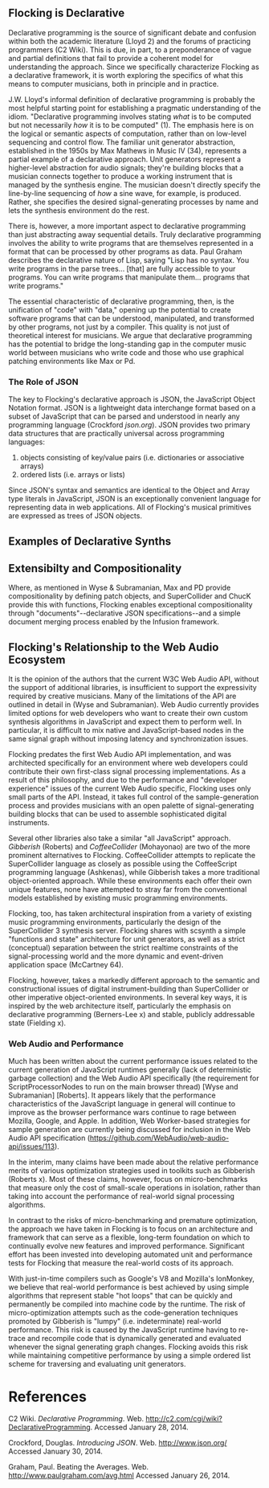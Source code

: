
## Flocking is Declarative

Declarative programming is the source of significant debate and confusion within both the academic literature (Lloyd 2) and the forums of practicing programmers (C2 Wiki). This is due, in part, to a preponderance of vague and partial definitions that fail to provide a coherent model for understanding the approach. Since we specifically characterize Flocking as a declarative framework, it is worth exploring the specifics of what this means to computer musicians, both in principle and in practice.

J.W. Lloyd's informal definition of declarative programming is probably the most helpful starting point for establishing a pragmatic understanding of the idiom. "Declarative programming involves stating _what_ is to be computed but not necessarily _how_ it is to be computed" (1). The emphasis here is on the logical or semantic aspects of computation, rather than on low-level sequencing and control flow. The familiar unit generator abstraction, established in the 1950s by Max Mathews in Music IV (34), represents a partial example of a declarative approach. Unit generators represent a higher-level abstraction for audio signals; they're building blocks that a musician connects together to produce a working instrument that is managed by the synthesis engine. The musician doesn't directly specify the line-by-line sequencing of _how_ a sine wave, for example, is produced. Rather, she specifies the desired signal-generating processes by name and lets the synthesis environment do the rest.

There is, however, a more important aspect to declarative programming than just abstracting away sequential details. Truly declarative programming involves the ability to write programs that are themselves represented in a format that can be processed by other programs as data. Paul Graham describes the declarative nature of Lisp, saying "Lisp has no syntax. You write programs in the parse trees... [that] are fully accessible to your programs. You can write programs that manipulate them... programs that write programs."

The essential characteristic of declarative programming, then, is the unification of "code" with "data," opening up the potential to create software programs that can be understood, manipulated, and transformed by other programs, not just by a compiler. This quality is not just of theoretical interest for musicians. We argue that declarative programming has the potential to bridge the long-standing gap in the computer music world between musicians who write code and those who use graphical patching environments like Max or Pd.

### The Role of JSON

The key to Flocking's declarative approach is JSON, the JavaScript Object Notation format. JSON is a lightweight data interchange format based on a subset of JavaScript that can be parsed and understood in nearly any programming language (Crockford _json.org_). JSON provides two primary data structures that are practically universal across programming languages: 

1. objects consisting of key/value pairs (i.e. dictionaries or associative arrays)
2. ordered lists (i.e. arrays or lists)

Since JSON's syntax and semantics are identical to the Object and Array type literals in JavaScript, JSON is an exceptionally convenient language for representing data in web applications. All of Flocking's musical primitives are expressed as trees of JSON objects.

## Examples of Declarative Synths

## Extensibilty and Compositionality

Where, as mentioned in Wyse & Subramanian, Max and PD provide compositionality by defining patch objects, and SuperCollider and ChucK provide this with functions, Flocking enables exceptional compositionality through "documents"--declarative JSON specifications--and a simple document merging process enabled by the Infusion framework.

## Flocking's Relationship to the Web Audio Ecosystem

<super quick overview of the state of web audio>

It is the opinion of the authors that the current W3C Web Audio API, without the support of additional libraries, is insufficient to support the expressivity required by creative musicians. Many of the limitations of the API are outlined in detail in (Wyse and Subramanian). Web Audio currently provides limited options for web developers who want to create their own custom synthesis algorithms in JavaScript and expect them to perform well. In particular, it is difficult to mix native and JavaScript-based nodes in the same signal graph without imposing latency and synchronization issues.

Flocking predates the first Web Audio API implementation, and was architected specifically for an environment where web developers could contribute their own first-class signal processing implementations. As a result of this philosophy, and due to the performance and "developer experience" issues of the current Web Audio specific, Flocking uses only small parts of the API. Instead, it takes full control of the sample-generation process and provides musicians with an open palette of signal-generating building blocks that can be used to assemble sophisticated digital instruments.

Several other libraries also take a similar "all JavaScript" approach. _Gibberish_ (Roberts) and _CoffeeCollider_ (Mohayonao) are two of the more prominent alternatives to Flocking. CoffeeCollider attempts to replicate the SuperCollider language as closely as possible using the CoffeeScript programming language (Ashkenas), while Gibberish takes a more traditional object-oriented approach. While these environments each offer their own unique features, none have attempted to stray far from the conventional models established by existing music programming environments.

Flocking, too, has taken architectural inspiration from a variety of existing music programming environments, particularly the design of the SuperCollider 3 synthesis server. Flocking shares with scsynth a simple "functions and state" architecture for unit generators, as well as a strict (conceptual) separation between the strict realtime constraints of the signal-processing world and the more dynamic and event-driven application space (McCartney 64).

Flocking, however, takes a markedly different approach to the semantic and constructional issues of digital instrument-building than SuperCollider or other imperative object-oriented environments. In several key ways, it is inspired by the web architecture itself, particularly the emphasis on declarative programming (Berners-Lee x) and stable, publicly addressable state (Fielding x).

### Web Audio and Performance

Much has been written about the current performance issues related to the current generation of JavaScript runtimes generally (lack of deterministic garbage collection) and the Web Audio API specifically (the requirement for ScriptProcessorNodes to run on the main browser thread) [Wyse and Subramanian] [Roberts]. It appears likely that the performance characteristics of the JavaScript language in general will continue to improve as the browser performance wars continue to rage between Mozilla, Google, and Apple. In addition, Web Worker-based strategies for sample generation are currently being discussed for inclusion in the Web Audio API specification (https://github.com/WebAudio/web-audio-api/issues/113).

In the interim, many claims have been made about the relative performance merits of various optimization strategies used in toolkits such as Gibberish (Roberts x). Most of these claims, however, focus on micro-benchmarks that measure only the cost of small-scale operations in isolation, rather than taking into account the performance of real-world signal processing algorithms.

In contrast to the risks of micro-benchmarking and premature optimization, the approach we have taken in Flocking is to focus on an architecture and framework that can serve as a flexible, long-term foundation on which to continually evolve new features and improved performance. Significant effort has been invested into developing automated unit and performance tests for Flocking that measure the real-world costs of its approach.

With just-in-time compilers such as Google's V8 and Mozilla's IonMonkey, we believe that real-world performance is best achieved by using simple algorithms that represent stable "hot loops" that can be quickly and permanently be compiled into machine code by the runtime. The risk of micro-optimization attempts such as the code-generation techniques promoted by Gibberish is "lumpy" (i.e. indeterminate) real-world performance. This risk is caused by the JavaScript runtime having to re-trace and recompile code that is dynamically generated and evaluated whenever the signal generating graph changes. Flocking avoids this risk while maintaining competitive performance by using a simple ordered list scheme for traversing and evaluating unit generators.

# References

C2 Wiki. _Declarative Programming_. Web. http://c2.com/cgi/wiki?DeclarativeProgramming. Accessed January 28, 2014.

Crockford, Douglas. _Introducing JSON_. Web. http://www.json.org/ Accessed January 30, 2014.

Graham, Paul. Beating the Averages. Web. http://www.paulgraham.com/avg.html Accessed January 26, 2014.
